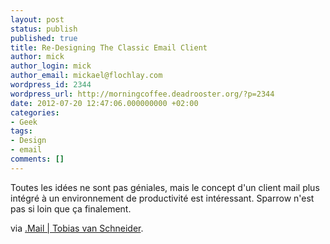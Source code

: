 ```yaml
---
layout: post
status: publish
published: true
title: Re-Designing The Classic Email Client
author: mick
author_login: mick
author_email: mickael@flochlay.com
wordpress_id: 2344
wordpress_url: http://morningcoffee.deadrooster.org/?p=2344
date: 2012-07-20 12:47:06.000000000 +02:00
categories:
- Geek
tags:
- Design
- email
comments: []
---
```

Toutes les idées ne sont pas géniales, mais le concept d'un client mail plus intégré à un environnement de productivité est intéressant. Sparrow n'est pas si loin que ça finalement.

via <a href="http://www.vanschneider.com/work/mail/">.Mail | Tobias van Schneider</a>.
